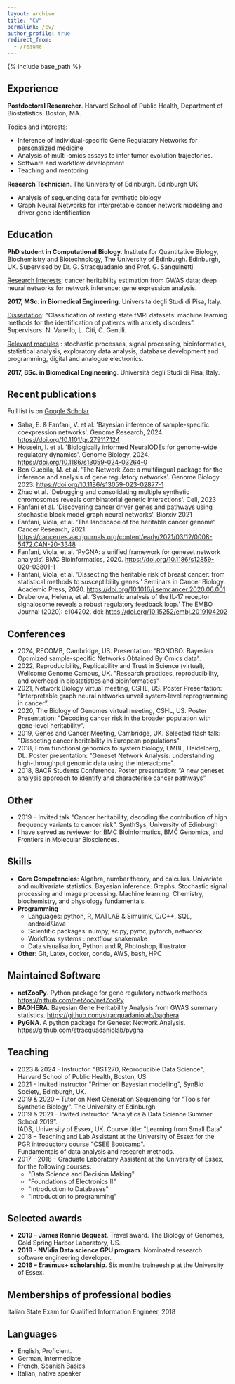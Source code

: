 ```yaml
---
layout: archive
title: "CV"
permalink: /cv/
author_profile: true
redirect_from:
  - /resume
---
```


{% include base_path %}

## Experience

**Postdoctoral Researcher**. Harvard School of Public Health, Department of Biostatistics. Boston, MA.  
 
  Topics and interests:  
  - Inference of individual-specific Gene Regulatory Networks for personalized medicine
  - Analysis of multi-omics assays to infer tumor evolution trajectories.
  - Software and workflow development
  - Teaching and mentoring 

**Research Technician**. The University of Edinburgh. Edinburgh UK
  - Analysis of sequencing data for synthetic biology
  - Graph Neural Networks for interpretable cancer network modeling and driver gene identification

## Education

**PhD student in Computational Biology**.  Institute for Quantitative Biology, Biochemistry and Biotechnology, The University of Edinburgh. Edinburgh, UK. Supervised by Dr. G. Stracquadanio and Prof. G. Sanguinetti

<ins>Research Interests</ins>: cancer heritability estimation from GWAS data; deep neural networks for network inference; gene expression analysis.

**2017, MSc. in Biomedical Engineering**. Università degli Studi di Pisa, Italy.  
 
<ins>Dissertation</ins>: “Classification of resting state fMRI datasets: machine learning methods for the identification of patients with anxiety disorders”. Supervisors: N. Vanello, L. Citi, C. Gentili.  

<ins>Relevant modules</ins> : stochastic processes, signal processing, bioinformatics, statistical analysis, exploratory data analysis, database development and programming, digital and analogue electronics.       

**2017, BSc. in Biomedical Engineering**. Università degli Studi di Pisa, Italy.   

## Recent publications 
Full list is on [Google Scholar](https://scholar.google.co.uk/citations?user=rAJMiSMAAAAJ&hl=en)

 * Saha, E. & Fanfani, V. et al. 'Bayesian inference of sample-specific coexpression networks'. Genome Research, 2024. https://doi.org/10.1101/gr.279117.124
 * Hossein, I. et al. 'Biologically informed NeuralODEs for genome-wide regulatory dynamics'. Genome Biology, 2024. https://doi.org/10.1186/s13059-024-03264-0 
 * Ben Guebila, M. et al. 'The Network Zoo: a multilingual package for the inference and analysis of gene regulatory
  networks'. Genome Biology 2023. https://doi.org/10.1186/s13059-023-02877-1
 * Zhao et al. 'Debugging and consolidating multiple synthetic chromosomes reveals combinatorial genetic interactions'. Cell, 2023 
 * Fanfani et al. 'Discovering cancer driver genes and pathways using stochastic block model graph neural networks'. Biorxiv 2021
 * Fanfani, Viola, et al. ‘The landscape of the heritable cancer genome‘. Cancer Research, 2021. https://cancerres.aacrjournals.org/content/early/2021/03/12/0008-5472.CAN-20-3348
 * Fanfani, Viola, et al. ‘PyGNA: a unified framework for geneset network analysis‘. BMC Bioinformatics, 2020. https://doi.org/10.1186/s12859-020-03801-1
 * Fanfani, Viola, et al. ‘Dissecting the heritable risk of breast cancer: from statistical methods to susceptibility genes.’ Seminars in Cancer Biology. Academic Press, 2020. https://doi.org/10.1016/j.semcancer.2020.06.001
 * Draberova, Helena, et al. ‘Systematic analysis of the IL‐17 receptor signalosome reveals a robust regulatory feedback loop.’ The EMBO Journal (2020): e104202. doi: https://doi.org/10.15252/embj.2019104202
 
## Conferences
* 2024, RECOMB, Cambridge, US. Presentation: “BONOBO: Bayesian Optimized sample-specific Networks Obtained By Omics data".
* 2022, Reproducibility, Replicability and Trust in Science (virtual), Wellcome Genome Campus, UK. "Research practices, reproducibility, and overhead in biostatistics and bioinformatics"
* 2021, Network Biology virtual meeting, CSHL, US. Poster Presentation: “Interpretable graph neural networks unveil
  system‑level reprogramming in cancer”.
* 2020, The Biology of Genomes virtual meeting, CSHL, US. Poster Presentation: "Decoding cancer risk in the broader population with gene-level heritability".
* 2019, Genes and Cancer Meeting, Cambridge, UK. Selected flash talk: "Dissecting cancer heritability in European populations".  
* 2018, From functional genomics to system biology, EMBL, Heidelberg, DL. Poster presentation: "Geneset Network Analysis: understanding high-throughput genomic data using the interactome".  
* 2018, BACR Students Conference.  Poster presentation: “A new geneset analysis approach to identify and characterise cancer pathways”   

## Other
 
 * 2019 – Invited talk “Cancer heritability, decoding the contribution of high frequency variants to cancer risk”. 
            SynthSys, University of Edinburgh 
 * I have served as reviewer for BMC Bioinformatics, BMC Genomics, and Frontiers in Molecular Biosciences.

  
## Skills

* __Core Competencies__: Algebra, number theory, and calculus. Univariate and multivariate statistics. Bayesian inference. Graphs. Stochastic signal processing and image processing. Machine learning. Chemistry, biochemistry, and physiology fundamentals.
* __Programming__ 
  * Languages: python, R, MATLAB & Simulink, C/C++, SQL, android/Java
  * Scientific packages: numpy, scipy, pymc, pytorch, networkx
  * Workflow systems : nextflow, snakemake
  * Data visualisation, Python and R, Photoshop, Illustrator
* __Other__: Git, Latex, docker, conda, AWS, bash, HPC

##  Maintained Software

 * __netZooPy__. Python package for gene regulatory network methods https://github.com/netZoo/netZooPy
 * __BAGHERA__.  Bayesian Gene Heritability Analysis from GWAS summary statistics. https://github.com/stracquadaniolab/baghera
 * __PyGNA__. A python package for Geneset Network Analysis. https://github.com/stracquadaniolab/pygna


## Teaching
* 2023 & 2024 - Instructor. "BST270, Reproducible Data Science", Harvard School of Public Health, Boston, US  
* 2021 - Invited Instructor "Primer on Bayesian modelling", SynBio Society, Edinburgh, UK.  
* 2019 & 2020 – Tutor on Next Generation Sequencing for "Tools for Synthetic Biology". 
 The University of Edinburgh.   
* 2019 & 2021 – Invited instructor. "Analytics & Data Science Summer School 2019”.   
  IADS, University of Essex, UK. Course title: "Learning from Small Data"
* 2018 – Teaching and Lab Assistant at the University of Essex for the PGR introductory course 
  "CSEE Bootcamp".   
  Fundamentals of data analysis and research methods.
* 2017 - 2018 –  Graduate Laboratory Assistant at the University of Essex, for the following courses:
  * "Data Science and Decision Making"
  * "Foundations of Electronics II"
  * "Introduction to Databases"
  * "Introduction to programming" 


## Selected awards

 * **2019 – James Rennie Bequest**. Travel award. The Biology of Genomes, Cold Spring Harbor 	 Laboratory, US.   
 * **2019 - NVidia Data science GPU program**. Nominated research software engineering developer.  
 * **2016 – Erasmus+ scholarship**. Six months traineeship at the University of Essex.   

## Memberships of professional bodies
Italian State Exam for Qualified Information Engineer, 2018

## Languages
* English, Proficient.
* German, Intermediate
* French, Spanish Basics
* Italian, native speaker
